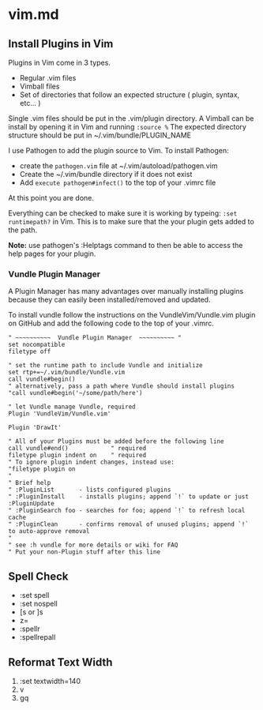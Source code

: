 
# vim.md

## Install Plugins in Vim
Plugins in Vim come in 3 types.

* Regular .vim files
* Vimball files
* Set of directories that follow an expected structure ( plugin, syntax, etc... )

Single .vim files should be put in the .vim/plugin directory.
A Vimball can be install by opening it in Vim and running `:source %`
The expected directory structure should be put in ~/.vim/bundle/PLUGIN_NAME

I use Pathogen to add the plugin source to Vim. 
To install Pathogen:

* create the `pathogen.vim` file at ~/.vim/autoload/pathogen.vim
* Create the ~/.vim/bundle directory if it does not exist
* Add `execute pathogen#infect()` to the top of your .vimrc file

At this point you are done.

Everything can be checked to make sure it is working by typeing: `:set runtimepath?` in Vim. This 
is to make sure that the your plugin gets added to the path.

**Note:** use pathogen's :Helptags command to then be able to access the help pages for your plugin.

### Vundle Plugin Manager
A Plugin Manager has many advantages over manually installing plugins because they can easily been
installed/removed and updated.

To install vundle follow the instructions on the VundleVim/Vundle.vim plugin on GitHub and add the
following code to the top of your .vimrc.

```vim
" ~~~~~~~~~~  Vundle Plugin Manager  ~~~~~~~~~~ "
set nocompatible
filetype off

" set the runtime path to include Vundle and initialize
set rtp+=~/.vim/bundle/Vundle.vim
call vundle#begin()
" alternatively, pass a path where Vundle should install plugins
"call vundle#begin('~/some/path/here')

" let Vundle manage Vundle, required
Plugin 'VundleVim/Vundle.vim'

Plugin 'DrawIt'

" All of your Plugins must be added before the following line
call vundle#end()            " required
filetype plugin indent on    " required
" To ignore plugin indent changes, instead use:
"filetype plugin on
"
" Brief help
" :PluginList       - lists configured plugins
" :PluginInstall    - installs plugins; append `!` to update or just :PluginUpdate
" :PluginSearch foo - searches for foo; append `!` to refresh local cache
" :PluginClean      - confirms removal of unused plugins; append `!` to auto-approve removal
"
" see :h vundle for more details or wiki for FAQ
" Put your non-Plugin stuff after this line
```


## Spell Check

* :set spell
* :set nospell
* [s or ]s
* z=
* :spellr
* :spellrepall


## Reformat Text Width

1. :set textwidth=140
1. v
1. gq


